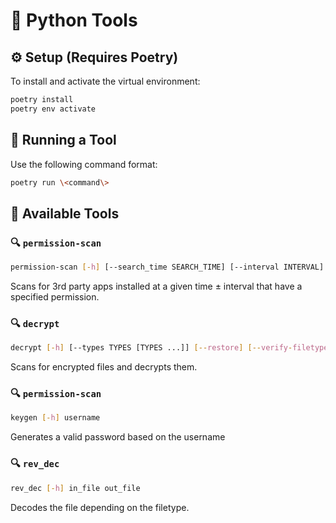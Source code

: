 # 🐍 Python Tools

## ⚙️ Setup (Requires Poetry)

To install and activate the virtual environment:

```bash
poetry install
poetry env activate
```

## 🚀 Running a Tool

Use the following command format:

```bash
poetry run \<command\>
```

## 🧰 Available Tools

### 🔍 `permission-scan`

```bash
permission-scan [-h] [--search_time SEARCH_TIME] [--interval INTERVAL] [[-d | -e]] permission
```

Scans for 3rd party apps installed at a given time ± interval that have a specified permission.


### 🔍 `decrypt`

```bash
decrypt [-h] [--types TYPES [TYPES ...]] [--restore] [--verify-filetype] [[-d | -e]]
```

Scans for encrypted files and decrypts them.


### 🔍 `permission-scan`

```bash
keygen [-h] username
```

Generates a valid password based on the username


### 🔍 `rev_dec`

```bash
rev_dec [-h] in_file out_file
```

Decodes the file depending on the filetype.

